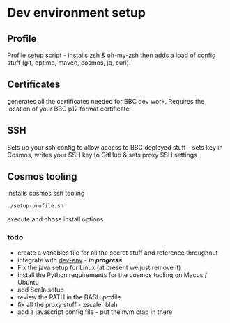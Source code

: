 # Dev environment setup

## Profile

Profile setup script - installs zsh & oh-my-zsh then adds a load of config stuff (git, optimo, maven, cosmos, jq, curl).

## Certificates

generates all the certificates needed for BBC dev work. Requires the location of your BBC p12 format certificate

## SSH

Sets up your ssh config to allow access to BBC deployed stuff - sets key in Cosmos, writes your SSH key to GitHub & sets proxy SSH settings

## Cosmos tooling

installs cosmos ssh tooling

```bash
./setup-profile.sh
```

execute and chose install options

### todo

* create a variables file for all the secret stuff and reference throughout
* integrate with [dev-env](https://github.com/phillipbarron/dev-env) - ***in progress***
* Fix the java setup for Linux (at present we just remove it)
* install the Python requirements for the cosmos tooling on Macos / Ubuntu
* add Scala setup
* review the PATH in the BASH profile
* fix all the proxy stuff - zscaler blah
* add a javascript config file - put the nvm crap in there
